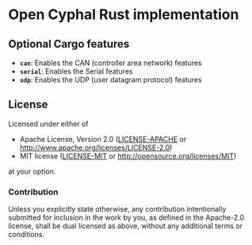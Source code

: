 # Open Cyphal Rust implementation

## Optional Cargo features

- **`can`**: Enables the CAN (controller area network) features
- **`serial`**: Enables the Serial features
- **`udp`**: Enables the UDP (user datagram protocol) features

## License

Licensed under either of

- Apache License, Version 2.0 ([LICENSE-APACHE](LICENSE-APACHE) or
  <http://www.apache.org/licenses/LICENSE-2.0>)
- MIT license ([LICENSE-MIT](LICENSE-MIT) or <http://opensource.org/licenses/MIT>)

at your option.

### Contribution

Unless you explicitly state otherwise, any contribution intentionally submitted
for inclusion in the work by you, as defined in the Apache-2.0 license, shall be
dual licensed as above, without any additional terms or conditions.
